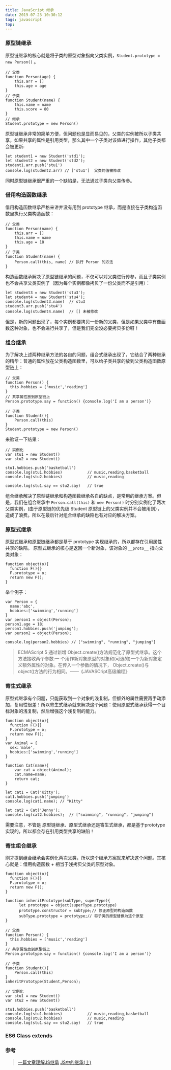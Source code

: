 ```yaml
---
title: JavaScript 继承
date: 2019-07-23 10:30:12
tags: javascript
top:
---
```



### 原型链继承
原型链继承的核心就是将子类的原型对象指向父类实例，`Student.prototype = new Person()` 。
```
// 父类
function Person(age) {
    this.arr = []   
    this.age = age        
}
// 子类
function Student(name) {
    this.name = name                 
    this.score = 80                  
}
// 继承
Student.prototype = new Person()
```

原型链继承非常的简单方便，但问题也是显而易见的，父类的实例被所以子类共享，如果共享的属性是引用类型，那么其中一个子类对该值进行操作，其他子类都会被更新:

```
let student1 = new Student('std1');
let student2 = new Student('std2');
student1.arr.push('stu1')
console.log(student2.arr) // ['stu1']  父类的值被修改
```

同时原型链继承很严重的一个缺陷是，无法通过子类向父类传参。

### 借用构造函数继承
借用构造函数继承严格来讲并没有用到 prototype 继承，而是直接在子类构造函数里执行父类构造函数：

```
// 父类
function Person(name) {
    this.arr = []
    this.name = name
    this.age = 18
}
// 子类
function Student(name) {
    Person.call(this, name) // 执行 Person 的方法
}
```

构造函数继承解决了原型链继承的问题，不仅可以对父类进行传参，而且子类实例也不会共享父类实例了（因为每个实例都像拷贝了一份父类而不是引用）：

```
let student3 = new Student('stu3');
let student4 = new Student('stu4');
console.log(student3.name)  // stu3
student3.arr.push('stu4')
console.log(student4.name)  // [] 未被修改
```

但是，新的问题出现了，每个实例都要拷贝一份新的父类，但是如果父类中有像函数这种对象，也不会进行共享了，但是我们完全没必要拷贝多份呀！

### 组合继承
为了解决上述两种继承方法的各自的问题，组合式继承出现了，它结合了两种继承的精华：普通的属性放在父类构造函数里，可以给子类共享的放到父类构造函数原型链上：

```
// 父类
function Person() {
  this.hobbies = ['music','reading']
}
// 共享属性放到原型链上
Person.prototype.say = function() {console.log('I am a person')}

// 子类
function Student(){
    Person.call(this)             
}
Student.prototype = new Person()
```


来验证一下结果：
```
// 实例化
var stu1 = new Student()
var stu2 = new Student()

stu1.hobbies.push('basketball')
console.log(stu1.hobbies)           // music,reading,basketball
console.log(stu2.hobbies)           // music,reading

console.log(stu1.say == stu2.say)   // true
```

组合继承解决了原型链继承和构造函数继承各自的缺点，是常用的继承方案。但是，我们在组合继承中 `Person.call(this)` 和 `new Person()` 时分别实例化了两次父类实例，(由于原型链的优先级 Student 原型链上的父类实例并不会被用到），造成了浪费。所以在最后针对组合继承的缺陷也有对应的解决方案。

### 原型式继承
原型式继承和原型链继承都是基于 prototype 实现继承的，所以都存在引用属性共享的缺陷。 原型式继承的核心是返回一个新对象，该对象的 `__proto__` 指向父类对象：

```
function object(o){
  function F(){}
  F.prototype = o;
  return new F();
}
```

举个例子：
```
var Person = {
  name:'abc',
  hobbies:['swimming','running']
}
var person1 = object(Person);
person1.age = 18;
person1.hobbies.push('jumping');
var person2 = object(Person);

console.log(person2.hobbies) // ["swimming", "running", "jumping"]
```

>ECMAScript 5 通过新增 Object.create()方法规范化了原型式继承。这个方法接收两个参数:一 个用作新对象原型的对象和(可选的)一个为新对象定义额外属性的对象。在传入一个参数的情况下， Object.create()与 object()方法的行为相同。——《JAVASCript高级编程》

### 寄生式继承
原型式继承有个问题，只能获取到一个对象的浅复制，但额外的属性需要再手动添加，复用性很差！所以寄生式继承就来解决这个问题：使用原型式继承获得一个目标对象的浅复制，然后增强这个浅复制的能力。

```
function object(o){
  function F(){}
  F.prototype = o;
  return new F();
}
var Animal = {
  sex:'male',
  hobbies:['swimming','running']
}

function Cat(name){
    var cat = object(Animal);
    cat.name=name;
    return cat;
}

let cat1 = Cat('Kitty');
cat1.hobbies.push('jumping')
console.log(cat1.name); // "Kitty"

let cat2 = Cat('Jenny');
console.log(cat2.hobbies);  // ["swimming", "running", "jumping"]
```
需要注意，不管是 原型链继承、原型式继承还是寄生式继承，都是基于prototype实现的，所以都会存在引用类型共享的缺陷！
### 寄生组合继承
刚才提到组合继承会实例化两次父类，所以这个继承方案就来解决这个问题。其核心就是：借用构造函数 + 相当于浅拷贝父类的原型对象。

```
function object(o){
  function F(){}
  F.prototype = o;
  return new F();
}

function inheritPrototype(subType, superType){
      let prototype = object(superType.prototype)
      prototype.constructor = subType;// 修正原型的构造函数
      subType.prototype = prototype;// 将子类的原型替换为这个原型
}

// 父类
function Person() {
  this.hobbies = ['music','reading']
}
// 共享属性放到原型链上
Person.prototype.say = function() {console.log('I am a person')}

// 子类
function Student(){
    Person.call(this)             
}
inheritPrototype(Student,Person);

// 实例化
var stu1 = new Student()
var stu2 = new Student()

stu1.hobbies.push('basketball')
console.log(stu1.hobbies)           // music,reading,basketball
console.log(stu2.hobbies)           // music,reading
console.log(stu1.say == stu2.say)   // true
```

### ES6 Class extends


### 参考
> [一篇文章理解JS继承](https://segmentfault.com/a/1190000015727237)
[JS中的继承(上)](https://segmentfault.com/a/1190000014476341)
